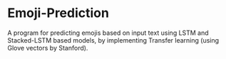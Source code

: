 # Emoji-Prediction

A program for predicting emojis based on input text using LSTM and Stacked-LSTM based models, by implementing Transfer learning (using Glove vectors by Stanford).